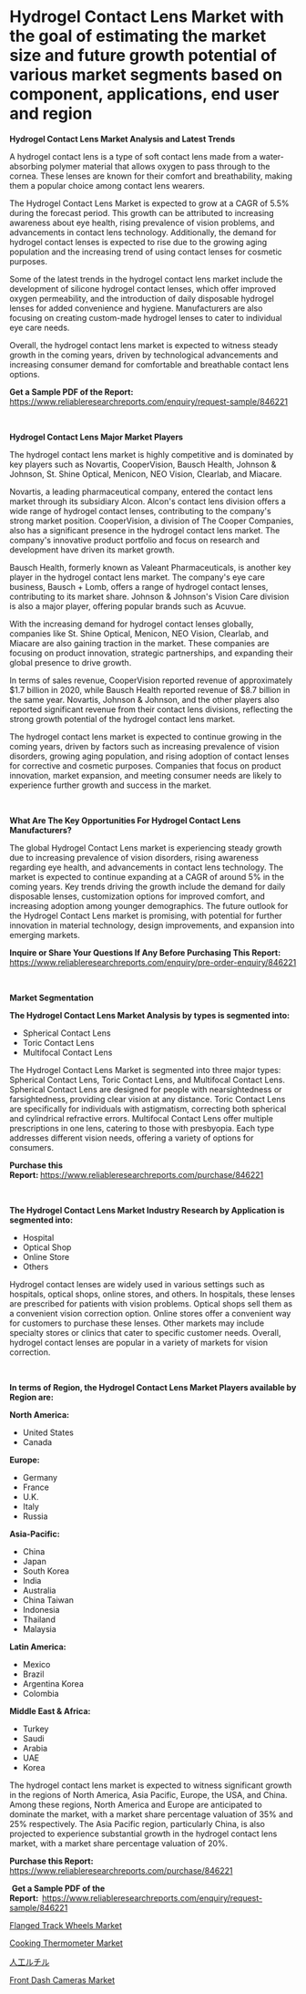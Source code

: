 <p><h1>Hydrogel Contact Lens Market with the goal of estimating the market size and future growth potential of various market segments based on component, applications, end user and region</h1></p><p><strong>Hydrogel Contact Lens Market Analysis and Latest Trends</strong></p>
<p><p>A hydrogel contact lens is a type of soft contact lens made from a water-absorbing polymer material that allows oxygen to pass through to the cornea. These lenses are known for their comfort and breathability, making them a popular choice among contact lens wearers.</p><p>The Hydrogel Contact Lens Market is expected to grow at a CAGR of 5.5% during the forecast period. This growth can be attributed to increasing awareness about eye health, rising prevalence of vision problems, and advancements in contact lens technology. Additionally, the demand for hydrogel contact lenses is expected to rise due to the growing aging population and the increasing trend of using contact lenses for cosmetic purposes.</p><p>Some of the latest trends in the hydrogel contact lens market include the development of silicone hydrogel contact lenses, which offer improved oxygen permeability, and the introduction of daily disposable hydrogel lenses for added convenience and hygiene. Manufacturers are also focusing on creating custom-made hydrogel lenses to cater to individual eye care needs.</p><p>Overall, the hydrogel contact lens market is expected to witness steady growth in the coming years, driven by technological advancements and increasing consumer demand for comfortable and breathable contact lens options.</p></p>
<p><strong>Get a Sample PDF of the Report:&nbsp;</strong> <a href="https://www.reliableresearchreports.com/enquiry/request-sample/846221">https://www.reliableresearchreports.com/enquiry/request-sample/846221</a></p>
<p>&nbsp;</p>
<p><strong>Hydrogel Contact Lens Major Market Players</strong></p>
<p><p>The hydrogel contact lens market is highly competitive and is dominated by key players such as Novartis, CooperVision, Bausch Health, Johnson & Johnson, St. Shine Optical, Menicon, NEO Vision, Clearlab, and Miacare. </p><p>Novartis, a leading pharmaceutical company, entered the contact lens market through its subsidiary Alcon. Alcon's contact lens division offers a wide range of hydrogel contact lenses, contributing to the company's strong market position. CooperVision, a division of The Cooper Companies, also has a significant presence in the hydrogel contact lens market. The company's innovative product portfolio and focus on research and development have driven its market growth.</p><p>Bausch Health, formerly known as Valeant Pharmaceuticals, is another key player in the hydrogel contact lens market. The company's eye care business, Bausch + Lomb, offers a range of hydrogel contact lenses, contributing to its market share. Johnson & Johnson's Vision Care division is also a major player, offering popular brands such as Acuvue.</p><p>With the increasing demand for hydrogel contact lenses globally, companies like St. Shine Optical, Menicon, NEO Vision, Clearlab, and Miacare are also gaining traction in the market. These companies are focusing on product innovation, strategic partnerships, and expanding their global presence to drive growth.</p><p>In terms of sales revenue, CooperVision reported revenue of approximately $1.7 billion in 2020, while Bausch Health reported revenue of $8.7 billion in the same year. Novartis, Johnson & Johnson, and the other players also reported significant revenue from their contact lens divisions, reflecting the strong growth potential of the hydrogel contact lens market.</p><p>The hydrogel contact lens market is expected to continue growing in the coming years, driven by factors such as increasing prevalence of vision disorders, growing aging population, and rising adoption of contact lenses for corrective and cosmetic purposes. Companies that focus on product innovation, market expansion, and meeting consumer needs are likely to experience further growth and success in the market.</p></p>
<p>&nbsp;</p>
<p><strong>What Are The Key Opportunities For Hydrogel Contact Lens Manufacturers?</strong></p>
<p><p>The global Hydrogel Contact Lens market is experiencing steady growth due to increasing prevalence of vision disorders, rising awareness regarding eye health, and advancements in contact lens technology. The market is expected to continue expanding at a CAGR of around 5% in the coming years. Key trends driving the growth include the demand for daily disposable lenses, customization options for improved comfort, and increasing adoption among younger demographics. The future outlook for the Hydrogel Contact Lens market is promising, with potential for further innovation in material technology, design improvements, and expansion into emerging markets.</p></p>
<p><strong>Inquire or Share Your Questions If Any Before Purchasing This Report:</strong> <a href="https://www.reliableresearchreports.com/enquiry/pre-order-enquiry/846221">https://www.reliableresearchreports.com/enquiry/pre-order-enquiry/846221</a></p>
<p>&nbsp;</p>
<p><strong>Market Segmentation</strong></p>
<p><strong>The Hydrogel Contact Lens Market Analysis by types is segmented into:</strong></p>
<p><ul><li>Spherical Contact Lens</li><li>Toric Contact Lens</li><li>Multifocal Contact Lens</li></ul></p>
<p><p>The Hydrogel Contact Lens Market is segmented into three major types: Spherical Contact Lens, Toric Contact Lens, and Multifocal Contact Lens. Spherical Contact Lens are designed for people with nearsightedness or farsightedness, providing clear vision at any distance. Toric Contact Lens are specifically for individuals with astigmatism, correcting both spherical and cylindrical refractive errors. Multifocal Contact Lens offer multiple prescriptions in one lens, catering to those with presbyopia. Each type addresses different vision needs, offering a variety of options for consumers.</p></p>
<p><strong>Purchase this Report:&nbsp;</strong><a href="https://www.reliableresearchreports.com/purchase/846221">https://www.reliableresearchreports.com/purchase/846221</a></p>
<p>&nbsp;</p>
<p><strong>The Hydrogel Contact Lens Market Industry Research by Application is segmented into:</strong></p>
<p><ul><li>Hospital</li><li>Optical Shop</li><li>Online Store</li><li>Others</li></ul></p>
<p><p>Hydrogel contact lenses are widely used in various settings such as hospitals, optical shops, online stores, and others. In hospitals, these lenses are prescribed for patients with vision problems. Optical shops sell them as a convenient vision correction option. Online stores offer a convenient way for customers to purchase these lenses. Other markets may include specialty stores or clinics that cater to specific customer needs. Overall, hydrogel contact lenses are popular in a variety of markets for vision correction.</p></p>
<p>&nbsp;</p>
<p><strong>In terms of Region, the Hydrogel Contact Lens Market Players available by Region are:</strong></p>
<p>
    <p> <strong> North America: </strong>
        <ul>
            <li>United States</li>
            <li>Canada</li>
        </ul>
        </p> 
    <p> <strong> Europe: </strong>
        <ul>
            <li>Germany</li>
            <li>France</li>
            <li>U.K.</li>
            <li>Italy</li>
            <li>Russia</li>
        </ul>
        </p> 
    <p> <strong> Asia-Pacific: </strong>
        <ul>
            <li>China</li>
            <li>Japan</li>
            <li>South Korea</li>
            <li>India</li>
            <li>Australia</li>
            <li>China Taiwan</li>
            <li>Indonesia</li>
            <li>Thailand</li>
            <li>Malaysia</li>
        </ul>
        </p> 
    <p> <strong> Latin America: </strong>
        <ul>
            <li>Mexico</li>
            <li>Brazil</li>
            <li>Argentina Korea</li>
            <li>Colombia</li>
        </ul>
        </p> 
    <p> <strong> Middle East & Africa: </strong>
        <ul>
            <li>Turkey</li>
            <li>Saudi</li>
            <li>Arabia</li>
            <li>UAE</li>
            <li>Korea</li>
        </ul>
    </p>
    </p>
<p><p>The hydrogel contact lens market is expected to witness significant growth in the regions of North America, Asia Pacific, Europe, the USA, and China. Among these regions, North America and Europe are anticipated to dominate the market, with a market share percentage valuation of 35% and 25% respectively. The Asia Pacific region, particularly China, is also projected to experience substantial growth in the hydrogel contact lens market, with a market share percentage valuation of 20%.</p></p>
<p><strong>Purchase this Report: </strong><a href="https://www.reliableresearchreports.com/purchase/846221">https://www.reliableresearchreports.com/purchase/846221</a></p>
<p>&nbsp;<strong>Get a Sample PDF of the Report:&nbsp;&nbsp;</strong><a href="https://www.reliableresearchreports.com/enquiry/request-sample/846221">https://www.reliableresearchreports.com/enquiry/request-sample/846221</a></p>
<p><strong></strong></p>
<p><p><a href="https://thundering-castanet-c65.notion.site/Decoding-the-Flanged-Track-Wheels-Market-A-Deep-Dive-into-the-Latest-Market-Trends-Market-Segmenta-bd754991b1ac4be3bbf2286a760cd5f7">Flanged Track Wheels Market</a></p><p><a href="https://view.publitas.com/reportprime-1/cooking-thermometer-market-furnish-information-about-market-size-market-share-market-dynamics-and-projections-spanning-from-2024-to-2031/">Cooking Thermometer Market</a></p><p><a href="https://github.com/sghwr779811674/Market-Research-Report-List-1/blob/main/96352364752.md">人工ルチル</a></p><p><a href="https://bubble-tree-ea4.notion.site/Decoding-the-Front-Dash-Cameras-Market-A-Deep-Dive-into-the-Latest-Market-Trends-Market-Segmentati-dbe2c77f38764590bb9e21a7397ec674">Front Dash Cameras Market</a></p></p>